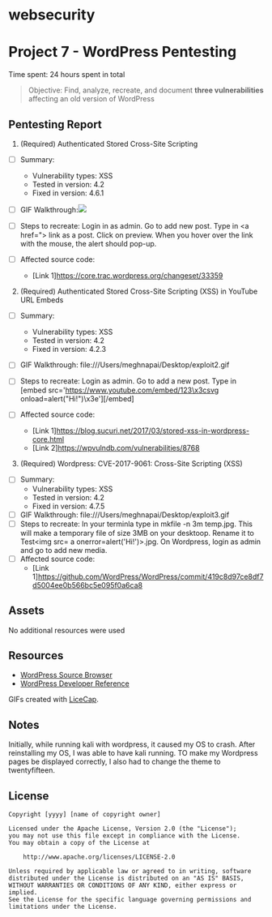 # websecurity

# Project 7 - WordPress Pentesting

Time spent: 24 hours spent in total

> Objective: Find, analyze, recreate, and document **three vulnerabilities** affecting an old version of WordPress

## Pentesting Report

1. (Required) Authenticated Stored Cross-Site Scripting 
  - [ ] Summary: 
    - Vulnerability types: XSS
    - Tested in version: 4.2
    - Fixed in version: 4.6.1
    
  - [ ] GIF Walkthrough:![](file:///Users/meghnapai/Desktop/exploit1.gif)
  - [ ] Steps to recreate: 
Login in as admin. 
Go to add new post.
Type in <a href="></a><a title=" onmouseover=alert('Test') "> link</a> as a post.
Click on preview.
When you hover over the link with the mouse, the alert should pop-up.

  - [ ] Affected source code: 
    - [Link 1]https://core.trac.wordpress.org/changeset/33359
    
2. (Required) Authenticated Stored Cross-Site Scripting (XSS) in YouTube URL Embeds
  - [ ] Summary: 
    - Vulnerability types: XSS
    - Tested in version: 4.2
    - Fixed in version: 4.2.3
  - [ ] GIF Walkthrough: file:///Users/meghnapai/Desktop/exploit2.gif
  - [ ] Steps to recreate: 
  Login as admin.
  Go to add a new post.
  Type in [embed src='https://www.youtube.com/embed/123\x3csvg onload=alert("Hi!")\x3e'][/embed]

  - [ ] Affected source code:
    - [Link 1]https://blog.sucuri.net/2017/03/stored-xss-in-wordpress-core.html
    - [Link 2]https://wpvulndb.com/vulnerabilities/8768
3. (Required) Wordpress: CVE-2017-9061: Cross-Site Scripting (XSS)
  - [ ] Summary: 
    - Vulnerability types: XSS
    - Tested in version: 4.2
    - Fixed in version: 4.7.5
  - [ ] GIF Walkthrough: file:///Users/meghnapai/Desktop/exploit3.gif
  - [ ] Steps to recreate: 
    In your terminla type in mkfile -n 3m temp.jpg. This will make a temporary file of size 3MB on your desktoop. 
  Rename it to Test<img src= a onerror=alert('Hi!')>.jpg.
  On Wordpress, login as admin and go to add new media. 
  - [ ] Affected source code:
    - [Link 1]https://github.com/WordPress/WordPress/commit/419c8d97ce8df7d5004ee0b566bc5e095f0a6ca8

## Assets

No additional resources were used

## Resources

- [WordPress Source Browser](https://core.trac.wordpress.org/browser/)
- [WordPress Developer Reference](https://developer.wordpress.org/reference/)

GIFs created with [LiceCap](http://www.cockos.com/licecap/).

## Notes

Initially, while running kali with wordpress, it caused my OS to crash. 
After reinstalling my OS, I was able to have kali running. TO make my Wordpress pages be displayed correctly,
I also had to change the theme to twentyfifteen.

## License

    Copyright [yyyy] [name of copyright owner]

    Licensed under the Apache License, Version 2.0 (the "License");
    you may not use this file except in compliance with the License.
    You may obtain a copy of the License at

        http://www.apache.org/licenses/LICENSE-2.0

    Unless required by applicable law or agreed to in writing, software
    distributed under the License is distributed on an "AS IS" BASIS,
    WITHOUT WARRANTIES OR CONDITIONS OF ANY KIND, either express or implied.
    See the License for the specific language governing permissions and
    limitations under the License.
